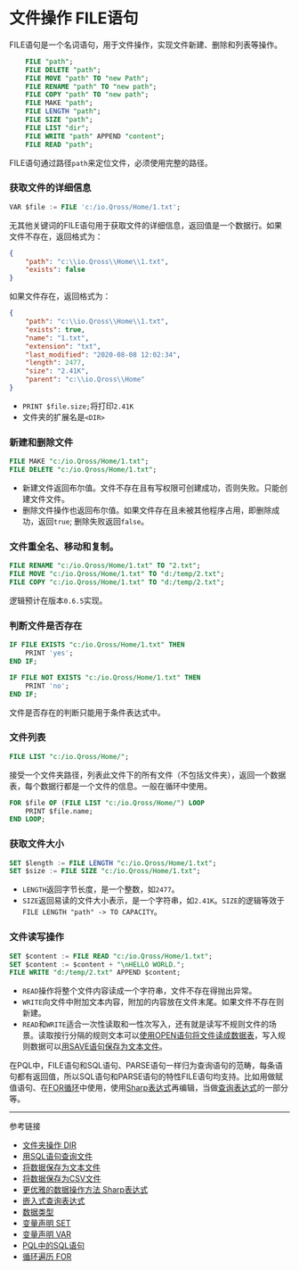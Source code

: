 # 文件操作 FILE语句
FILE语句是一个名词语句，用于文件操作，实现文件新建、删除和列表等操作。
```sql
    FILE "path";
    FILE DELETE "path";
    FILE MOVE "path" TO "new Path";
    FILE RENAME "path" TO "new path";
    FILE COPY "path" TO "new path";
    FILE MAKE "path";
    FILE LENGTH "path";
    FILE SIZE "path";
    FILE LIST "dir";
    FILE WRITE "path" APPEND "content";
    FILE READ "path";
```
FILE语句通过路径`path`来定位文件，必须使用完整的路径。

### 获取文件的详细信息
```sql
VAR $file := FILE 'c:/io.Qross/Home/1.txt';
```
无其他关键词的FILE语句用于获取文件的详细信息，返回值是一个数据行。如果文件不存在，返回格式为：
```json
{
    "path": "c:\\io.Qross\\Home\\1.txt",
    "exists": false
}
```
如果文件存在，返回格式为：
```json
{
    "path": "c:\\io.Qross\\Home\\1.txt",
    "exists": true,
    "name": "1.txt",
    "extension": "txt",
    "last_modified": "2020-08-08 12:02:34",
    "length": 2477,
    "size": "2.41K",
    "parent": "c:\\io.Qross\\Home"
}
```

* `PRINT $file.size;`将打印`2.41K`
* 文件夹的扩展名是`<DIR>`

### 新建和删除文件
```sql
FILE MAKE "c:/io.Qross/Home/1.txt";
FILE DELETE "c:/io.Qross/Home/1.txt";
```
* 新建文件返回布尔值。文件不存在且有写权限可创建成功，否则失败。只能创建文件文件。
* 删除文件操作也返回布尔值。如果文件存在且未被其他程序占用，即删除成功，返回`true`; 删除失败返回`false`。

### 文件重全名、移动和复制。
```sql
FILE RENAME "c:/io.Qross/Home/1.txt" TO "2.txt";
FILE MOVE "c:/io.Qross/Home/1.txt" TO "d:/temp/2.txt";
FILE COPY "c:/io.Qross/Home/1.txt" TO "d:/temp/2.txt";
```
逻辑预计在版本`0.6.5`实现。

### 判断文件是否存在
```sql
IF FILE EXISTS "c:/io.Qross/Home/1.txt" THEN
    PRINT 'yes';
END IF;

IF FILE NOT EXISTS "c:/io.Qross/Home/1.txt" THEN
    PRINT 'no';
END IF;
```
文件是否存在的判断只能用于条件表达式中。

### 文件列表
```sql
FILE LIST "c:/io.Qross/Home/";
```
接受一个文件夹路径，列表此文件下的所有文件（不包括文件夹），返回一个数据表，每个数据行都是一个文件的信息。一般在循环中使用。
```sql
FOR $file OF (FILE LIST "c:/io.Qross/Home/") LOOP
    PRINT $file.name;
END LOOP;
```

### 获取文件大小
```sql
SET $length := FILE LENGTH "c:/io.Qross/Home/1.txt";
SET $size := FILE SIZE "c:/io.Qross/Home/1.txt";
```

* `LENGTH`返回字节长度，是一个整数，如`2477`。
* `SIZE`返回易读的文件大小表示，是一个字符串，如`2.41K`。`SIZE`的逻辑等效于`FILE LENGTH "path" -> TO CAPACITY`。 

### 文件读写操作
```sql
SET $content := FILE READ "c:/io.Qross/Home/1.txt";
SET $content := $content + "\nHELLO WORLD.";
FILE WRITE "d:/temp/2.txt" APPEND $content;
```

* `READ`操作将整个文件内容读成一个字符串，文件不存在得抛出异常。
* `WRITE`向文件中附加文本内容，附加的内容放在文件末尾。如果文件不存在则新建。
* `READ`和`WRITE`适合一次性读取和一性次写入，还有就是读写不规则文件的场景。读取按行分隔的规则文本可以[使用OPEN语句将文件读成数据表](/pql/file-table.md)，写入规则数据可以[用SAVE语句保存为文本文件](/pql/txt.md)。


在PQL中，FILE语句和SQL语句、PARSE语句一样归为查询语句的范畴，每条语句都有返回值，所以SQL语句和PARSE语句的特性FILE语句均支持。比如用做赋值语句、在[FOR循环](/pql/for.md)中使用，使用[Sharp表达式](/pql/sharp.md)再编辑，当做[查询表达式](/pql/query.md)的一部分等。

---
参考链接

* [文件夹操作 DIR](/pql/dir.md)
* [用SQL语句查询文件](/pql/file-table.md)
* [将数据保存为文本文件](/pql/txt.md)
* [将数据保存为CSV文件](/pql/csv.md)
* [更优雅的数据操作方法 Sharp表达式](/pql/sharp.md)
* [嵌入式查询表达式](/pql/query.md)
* [数据类型](/pql/datatype.md)
* [变量声明 SET](/pql/set.md)
* [变量声明 VAR](/pql/var.md)
* [PQL中的SQL语句](/pql/sql.md) 
* [循环遍历 FOR](/pql/for.md)